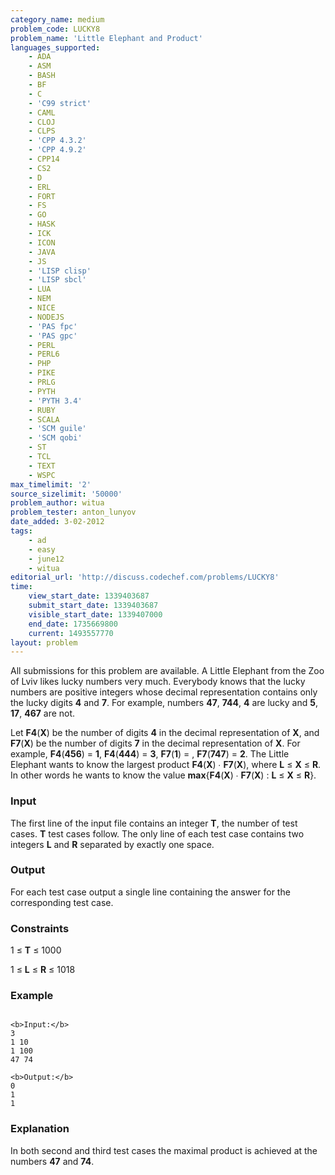 ```yaml
---
category_name: medium
problem_code: LUCKY8
problem_name: 'Little Elephant and Product'
languages_supported:
    - ADA
    - ASM
    - BASH
    - BF
    - C
    - 'C99 strict'
    - CAML
    - CLOJ
    - CLPS
    - 'CPP 4.3.2'
    - 'CPP 4.9.2'
    - CPP14
    - CS2
    - D
    - ERL
    - FORT
    - FS
    - GO
    - HASK
    - ICK
    - ICON
    - JAVA
    - JS
    - 'LISP clisp'
    - 'LISP sbcl'
    - LUA
    - NEM
    - NICE
    - NODEJS
    - 'PAS fpc'
    - 'PAS gpc'
    - PERL
    - PERL6
    - PHP
    - PIKE
    - PRLG
    - PYTH
    - 'PYTH 3.4'
    - RUBY
    - SCALA
    - 'SCM guile'
    - 'SCM qobi'
    - ST
    - TCL
    - TEXT
    - WSPC
max_timelimit: '2'
source_sizelimit: '50000'
problem_author: witua
problem_tester: anton_lunyov
date_added: 3-02-2012
tags:
    - ad
    - easy
    - june12
    - witua
editorial_url: 'http://discuss.codechef.com/problems/LUCKY8'
time:
    view_start_date: 1339403687
    submit_start_date: 1339403687
    visible_start_date: 1339407000
    end_date: 1735669800
    current: 1493557770
layout: problem
---
```

All submissions for this problem are available. A Little Elephant from the Zoo of Lviv likes lucky numbers very much. Everybody knows that the lucky numbers are positive integers whose decimal representation contains only the lucky digits **4** and **7**. For example, numbers **47**, **744**, **4** are lucky and **5**, **17**, **467** are not.

 Let **F4**(**X**) be the number of digits **4** in the decimal representation of **X**, and **F7**(**X**) be the number of digits **7** in the decimal representation of **X**. For example, **F4**(**456**) = **1**, **F4**(**444**) = **3**, **F7**(**1**) = , **F7**(**747**) = **2**. The Little Elephant wants to know the largest product **F4**(**X**) ∙ **F7**(**X**), where **L** ≤ **X** ≤ **R**. In other words he wants to know the value **max**{**F4**(**X**) ∙ **F7**(**X**) : **L** ≤ **X** ≤ **R**}.

### Input

 The first line of the input file contains an integer **T**, the number of test cases. **T** test cases follow. The only line of each test case contains two integers **L** and **R** separated by exactly one space.

### Output

 For each test case output a single line containing the answer for the corresponding test case.

### Constraints

1 ≤ **T** ≤ 1000

1 ≤ **L** ≤ **R** ≤ 1018

### Example

```

<b>Input:</b>
3
1 10
1 100
47 74

<b>Output:</b>
0
1
1

```
### Explanation

In both second and third test cases the maximal product is achieved at the numbers **47** and **74**.